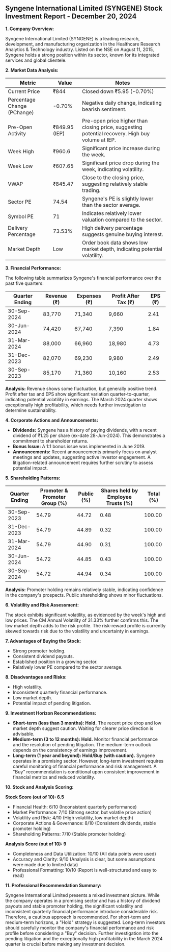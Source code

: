 ## Syngene International Limited (SYNGENE) Stock Investment Report - December 20, 2024

**1. Company Overview:**

Syngene International Limited (SYNGENE) is a leading research, development, and manufacturing organization in the Healthcare Research Analytics & Technology industry.  Listed on the NSE on August 11, 2015, Syngene holds a strong position within its sector, known for its integrated services and global clientele.

**2. Market Data Analysis:**

| Metric                     | Value          | Notes                                                              |
|-----------------------------|-----------------|----------------------------------------------------------------------|
| Current Price              | ₹844            | Closed down ₹5.95 (-0.70%)                                          |
| Percentage Change (PChange) | -0.70%          | Negative daily change, indicating bearish sentiment.                  |
| Pre-Open Activity          | ₹849.95 (IEP)   |  Pre-open price higher than closing price, suggesting potential recovery.  High buy volume at IEP. |
| Week High                   | ₹960.6          | Significant price increase during the week.                           |
| Week Low                    | ₹607.65         | Significant price drop during the week, indicating volatility.       |
| VWAP                       | ₹845.47         | Close to the closing price, suggesting relatively stable trading.     |
| Sector PE                  | 74.54           | Syngene's PE is slightly lower than the sector average.             |
| Symbol PE                  | 71              | Indicates relatively lower valuation compared to the sector.         |
| Delivery Percentage        | 73.53%          | High delivery percentage suggests genuine buying interest.            |
| Market Depth               | Low              | Order book data shows low market depth, indicating potential volatility. |


**3. Financial Performance:**

The following table summarizes Syngene's financial performance over the past five quarters:

| Quarter Ending      | Revenue (₹) | Expenses (₹) | Profit After Tax (₹) | EPS (₹) |
|----------------------|--------------|---------------|-----------------------|---------|
| 30-Sep-2024          | 83,770       | 71,340        | 9,660                 | 2.41    |
| 30-Jun-2024          | 74,420       | 67,740        | 7,390                 | 1.84    |
| 31-Mar-2024          | 88,000       | 66,960        | 18,980                | 4.73    |
| 31-Dec-2023          | 82,070       | 69,230        | 9,980                 | 2.49    |
| 30-Sep-2023          | 85,170       | 71,360        | 10,160                | 2.53    |

**Analysis:** Revenue shows some fluctuation, but generally positive trend. Profit after tax and EPS show significant variation quarter-to-quarter, indicating potential volatility in earnings.  The March 2024 quarter shows exceptionally high profitability, which needs further investigation to determine sustainability.

**4. Corporate Actions and Announcements:**

* **Dividends:** Syngene has a history of paying dividends, with a recent dividend of ₹1.25 per share (ex-date 28-Jun-2024).  This demonstrates a commitment to shareholder returns.
* **Bonus Issue:** A 1:1 bonus issue was implemented in June 2019.
* **Announcements:** Recent announcements primarily focus on analyst meetings and updates, suggesting active investor engagement.  A litigation-related announcement requires further scrutiny to assess potential impact.

**5. Shareholding Patterns:**

| Quarter Ending | Promoter & Promoter Group (%) | Public (%) | Shares held by Employee Trusts (%) | Total (%) |
|-----------------|-----------------------------|------------|---------------------------------|-----------|
| 30-Sep-2023     | 54.79                        | 44.72      | 0.48                           | 100.00    |
| 31-Dec-2023     | 54.79                        | 44.89      | 0.32                           | 100.00    |
| 31-Mar-2024     | 54.79                        | 44.90      | 0.31                           | 100.00    |
| 30-Jun-2024     | 54.72                        | 44.85      | 0.43                           | 100.00    |
| 30-Sep-2024     | 54.72                        | 44.94      | 0.34                           | 100.00    |

**Analysis:** Promoter holding remains relatively stable, indicating confidence in the company's prospects. Public shareholding shows minor fluctuations.

**6. Volatility and Risk Assessment:**

The stock exhibits significant volatility, as evidenced by the week's high and low prices.  The CM Annual Volatility of 31.33% further confirms this.  The low market depth adds to the risk profile.  The risk-reward profile is currently skewed towards risk due to the volatility and uncertainty in earnings.

**7. Advantages of Buying the Stock:**

* Strong promoter holding.
* Consistent dividend payouts.
* Established position in a growing sector.
* Relatively lower PE compared to the sector average.

**8. Disadvantages and Risks:**

* High volatility.
* Inconsistent quarterly financial performance.
* Low market depth.
* Potential impact of pending litigation.

**9. Investment Horizon Recommendations:**

* **Short-term (less than 3 months): Hold.** The recent price drop and low market depth suggest caution.  Waiting for clearer price direction is advisable.
* **Medium-term (3 to 12 months): Hold.**  Monitor financial performance and the resolution of pending litigation.  The medium-term outlook depends on the consistency of earnings improvement.
* **Long-term (1 year and beyond): Hold/Buy (with caution).**  Syngene operates in a promising sector.  However, long-term investment requires careful monitoring of financial performance and risk management.  A "Buy" recommendation is conditional upon consistent improvement in financial metrics and reduced volatility.

**10. Stock and Analysis Scoring:**

**Stock Score (out of 10): 6.5**

* Financial Health: 6/10 (Inconsistent quarterly performance)
* Market Performance: 7/10 (Strong sector, but volatile price action)
* Volatility and Risk: 4/10 (High volatility, low market depth)
* Corporate Actions & Governance: 8/10 (Consistent dividends, stable promoter holding)
* Shareholding Patterns: 7/10 (Stable promoter holding)

**Analysis Score (out of 10): 9**

* Completeness and Data Utilization: 10/10 (All data points were used)
* Accuracy and Clarity: 9/10 (Analysis is clear, but some assumptions were made due to limited data)
* Professional Formatting: 10/10 (Report is well-structured and easy to read)


**11. Professional Recommendation Summary:**

Syngene International Limited presents a mixed investment picture. While the company operates in a promising sector and has a history of dividend payouts and stable promoter holding, the significant volatility and inconsistent quarterly financial performance introduce considerable risk.  Therefore, a cautious approach is recommended.  For short-term and medium-term horizons, a "Hold" strategy is suggested.  Long-term investors should carefully monitor the company's financial performance and risk profile before considering a "Buy" decision.  Further investigation into the pending litigation and the exceptionally high profitability in the March 2024 quarter is crucial before making any investment decision.
